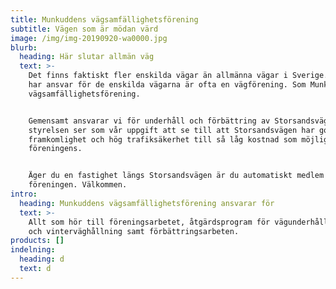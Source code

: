 ```yaml
---
title: Munkuddens vägsamfällighetsförening
subtitle: Vägen som är mödan värd
image: /img/img-20190920-wa0000.jpg
blurb:
  heading: Här slutar allmän väg
  text: >-
    Det finns faktiskt fler enskilda vägar än allmänna vägar i Sverige. De som
    har ansvar för de enskilda vägarna är ofta en vägförening. Som Munkuddens
    vägsamfällighetsförening.


    Gemensamt ansvarar vi för underhåll och förbättring av Storsandsvägen. Vi i
    styrelsen ser som vår uppgift att se till att Storsandsvägen har god
    framkomlighet och hög trafiksäkerhet till så låg kostnad som möjligt för
    föreningens.


    Äger du en fastighet längs Storsandsvägen är du automatiskt medlem i
    föreningen. Välkommen.
intro:
  heading: Munkuddens vägsamfällighetsförening ansvarar för
  text: >-
    Allt som hör till föreningsarbetet, åtgärdsprogram för vägunderhåll, sommar-
    och vinterväghållning samt förbättringsarbeten.
products: []
indelning:
  heading: d
  text: d
---
```


